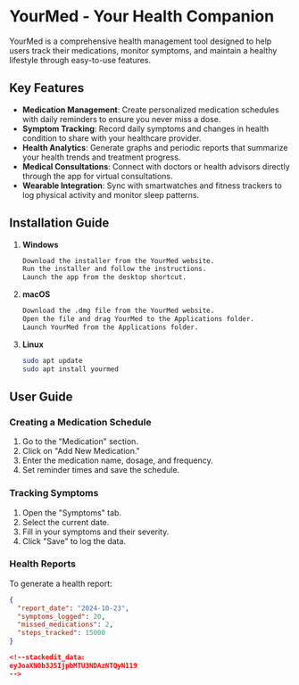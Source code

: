 
# YourMed - Your Health Companion

YourMed is a comprehensive health management tool designed to help users track their medications, monitor symptoms, and maintain a healthy lifestyle through easy-to-use features.

## Key Features

- **Medication Management**: Create personalized medication schedules with daily reminders to ensure you never miss a dose.
- **Symptom Tracking**: Record daily symptoms and changes in health condition to share with your healthcare provider.
- **Health Analytics**: Generate graphs and periodic reports that summarize your health trends and treatment progress.
- **Medical Consultations**: Connect with doctors or health advisors directly through the app for virtual consultations.
- **Wearable Integration**: Sync with smartwatches and fitness trackers to log physical activity and monitor sleep patterns.

## Installation Guide

1. **Windows**
    ```bash
    Download the installer from the YourMed website.
    Run the installer and follow the instructions.
    Launch the app from the desktop shortcut.
    ```

2. **macOS**
    ```bash
    Download the .dmg file from the YourMed website.
    Open the file and drag YourMed to the Applications folder.
    Launch YourMed from the Applications folder.
    ```

3. **Linux**
    ```bash
    sudo apt update
    sudo apt install yourmed
    ```

## User Guide

### Creating a Medication Schedule
1. Go to the "Medication" section.
2. Click on "Add New Medication."
3. Enter the medication name, dosage, and frequency.
4. Set reminder times and save the schedule.

### Tracking Symptoms
1. Open the "Symptoms" tab.
2. Select the current date.
3. Fill in your symptoms and their severity.
4. Click "Save" to log the data.

### Health Reports
To generate a health report:
```json
{
  "report_date": "2024-10-23",
  "symptoms_logged": 20,
  "missed_medications": 2,
  "steps_tracked": 15000
}

<!--stackedit_data:
eyJoaXN0b3J5IjpbMTU3NDAzNTQyN119
-->